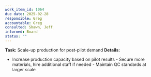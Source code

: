 ```yaml
---
work_item_id: 1064
due date: 2025-02-28
responsible: Greg
accountable: Greg
consulted: Shawn, Jeff
informed: Board
status: ""
---
```


**Task:** Scale-up production for post-pilot demand
**Details:**
- Increase production capacity based on pilot results - Secure more materials, hire additional staff if needed - Maintain QC standards at larger scale
